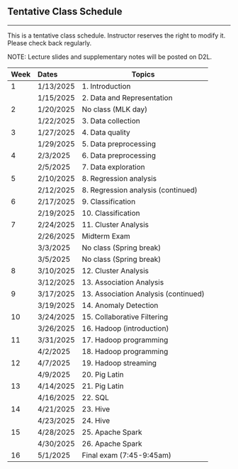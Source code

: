 ## Tentative Class Schedule
---
 This is a tentative class schedule. Instructor reserves the right to modify it. Please check back regularly. 
 
 NOTE: Lecture slides and supplementary notes will be posted on D2L. 

| Week |  Dates   |    Topics       |
|------|:---------|-----------------|
| 1  | 1/13/2025  | 1. Introduction |
|    | 1/15/2025  | 2. Data and Representation | 
| 2  | 1/20/2025  | No class (MLK day) | 
|    | 1/22/2025  | 3. Data collection |
| 3  | 1/27/2025  | 4. Data quality |
|    | 1/29/2025  | 5. Data preprocessing    | 
| 4  | 2/3/2025  | 6. Data preprocessing |
|    | 2/5/2025   | 7. Data exploration | 
| 5  | 2/10/2025   | 8. Regression analysis |
|    | 2/12/2025   | 8. Regression analysis (continued) |
| 6  | 2/17/2025  | 9. Classification |
|    | 2/19/2025  | 10. Classification  |
| 7  | 2/24/2025  | 11. Cluster Analysis  |
|    | 2/26/2025  | Midterm Exam  |
|    | 3/3/2025  |  No class (Spring break)    | 
|    | 3/5/2025   | No class (Spring break) |
| 8  | 3/10/2025   | 12. Cluster Analysis     |
|    | 3/12/2025   | 13. Association Analysis  |
| 9  | 3/17/2025  | 13. Association Analysis (continued) |
|    | 3/19/2025  | 14. Anomaly Detection |
| 10 | 3/24/2025  | 15. Collaborative Filtering |
|    | 3/26/2025  | 16. Hadoop (introduction) |
| 11 | 3/31/2025  | 17. Hadoop programming |
|    | 4/2/2025  | 18. Hadoop programming |
| 12 | 4/7/2025  | 19. Hadoop streaming   |
|    | 4/9/2025  | 20. Pig Latin |
| 13 | 4/14/2025  | 21. Pig Latin  |
|    | 4/16/2025  | 22. SQL     |
| 14 | 4/21/2025   | 23. Hive     |
|    | 4/23/2025   | 24. Hive      | 
| 15 | 4/28/2025  | 25. Apache Spark    |
|    | 4/30/2025  | 26. Apache Spark    |
| 16 | 5/1/2025   | Final exam (7:45-9:45am) |
